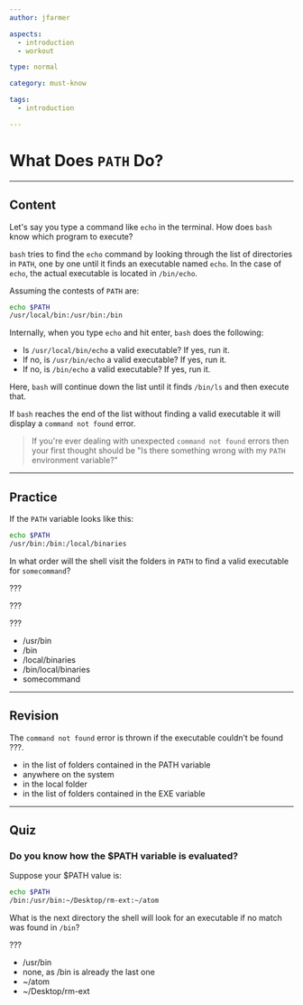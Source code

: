```yaml
---
author: jfarmer

aspects:
  - introduction
  - workout

type: normal

category: must-know

tags:
  - introduction

---
```


# What Does `PATH` Do?

---
## Content

Let's say you type a command like `echo` in the terminal.  How does `bash` know which program to execute?

`bash` tries to find the `echo` command by looking through the list of directories in `PATH`, one by one until it finds an executable named `echo`.  In the case of `echo`, the actual executable is located in `/bin/echo`.

Assuming the contests of `PATH` are:

```bash
echo $PATH
/usr/local/bin:/usr/bin:/bin
```

Internally, when you type `echo` and hit enter, `bash` does the following:
- Is `/usr/local/bin/echo` a valid executable?  If yes, run it.
- If no, is `/usr/bin/echo` a valid executable?  If yes, run it.
- If no, is `/bin/echo` a valid executable?  If yes, run it.

Here, `bash` will continue down the list until it finds `/bin/ls` and then execute that.

If `bash` reaches the end of the list without finding a valid executable it will display a `command not found` error.

> If you're ever dealing with unexpected `command not found` errors then your first thought should be "Is there something wrong with my `PATH` environment variable?"

---
## Practice

If the `PATH` variable looks like this:

```bash
echo $PATH
/usr/bin:/bin:/local/binaries
```
In what order will the shell visit the folders in `PATH` to find a valid executable for `somecommand`?

???

???

???

* /usr/bin
* /bin
* /local/binaries
* /bin/local/binaries
* somecommand

---
## Revision

The `command not found` error is thrown if the executable couldn’t be found ???.

* in the list of folders contained in the PATH variable
* anywhere on the system
* in the local folder
* in the list of folders contained in the EXE variable

---
## Quiz 
### Do you know how the $PATH variable is evaluated?

Suppose your $PATH value is:

```bash
echo $PATH
/bin:/usr/bin:~/Desktop/rm-ext:~/atom
```
What is the next directory the shell will look
for an executable if no match was found in `/bin`?


 ???

* /usr/bin
* none, as /bin is already the last one
* ~/atom
* ~/Desktop/rm-ext